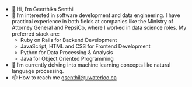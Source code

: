 - 👋 Hi, I’m Geerthika Senthil
- 👀 I’m interested in software development and data engineering. I have practical experience in both fields at companies like the Ministry of Attorney General and PepsiCo, where I worked in data science roles. 
  My preferred stack are:
   - Ruby on Rails for Backend Development
   - JavaScript, HTML and CSS for Frontend Development
   - Python for Data Processing & Analysis
   - Java for Object Oriented Programming
- 🌱 I’m currently delving into machine learning concepts like natural language processing. 
- 📫 How to reach me gsenthil@uwaterloo.ca

<!---
geersenthil/geersenthil is a ✨ special ✨ repository because its `README.md` (this file) appears on your GitHub profile.
You can click the Preview link to take a look at your changes.
--->
